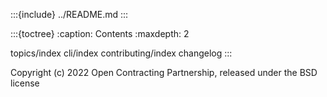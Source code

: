 :::{include} ../README.md
:::

:::{toctree}
:caption: Contents
:maxdepth: 2

topics/index
cli/index
contributing/index
changelog
:::

Copyright (c) 2022 Open Contracting Partnership, released under the BSD license
